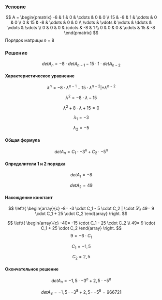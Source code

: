 ﻿### Условие
$$       
A =         
 \begin{pmatrix}        
  -8 & 1 & 0 & \cdots & 0 & 0 \\        
  15 & -8 & 1 & \cdots & 0 & 0 \\        
  0 & 15 & -8 & \cdots & 0 & 0 \\        
  \vdots  & \vdots & \vdots & \ddots & \vdots & \vdots  \\        
  0 & 0 & 0 & \cdots & -8 & 1 \\        
  0 & 0 & 0 & \cdots & 15 & -8         
 \end{pmatrix}        
$$
Порядок матрицы _n_ = 8

### Решение
$$ det A_n = -8 \cdot det A_{n-1} - 15\cdot 1 \cdot det A_{n-2}$$
#### Характеристическое уравнение
$$ λ^n = -8 \cdot λ^{n-1} - 15 \cdot λ^{n-2} | ÷ λ^{n-2} $$

$$λ^2 = -8 \cdot λ - 15 $$

$$λ^2 + 8 \cdot λ + 15 = 0$$

$$λ_1=-3 $$

$$λ_2= -5$$
#### Общая формула
$$ det A_n = C_1 \cdot -3^n + C_2 \cdot -5^n $$
#### Определители 1 и 2 порядка
$$ det A_1 = -8 $$

$$ det A_2 = 49 $$
#### Нахождение констант

$$
\left\{
\begin{array}{c}
-8= -3 \cdot C_1 - 5 \cdot C_2 | \cdot 5\\
49= 9 \cdot C_1 + 25 \cdot C_2
\end{array}
\right.
$$

$$
\left\{
\begin{array}{c}
-40= -15 \cdot C_1 - 25 \cdot C_2 \\
49= 9 \cdot C_1 + 25 \cdot C_2
\end{array}
\right.
$$
$$ 9= -6 \cdot C_1 $$

$$ C_1 = -1,5 $$

$$C_2 = 2,5 $$
#### Окончательное решение
$$ det A_n = -1,5 \cdot -3^n + 2,5 \cdot -5^n$$

$$det A_8 = -1,5 \cdot -3^8 + 2,5 \cdot -5^8=966721$$




